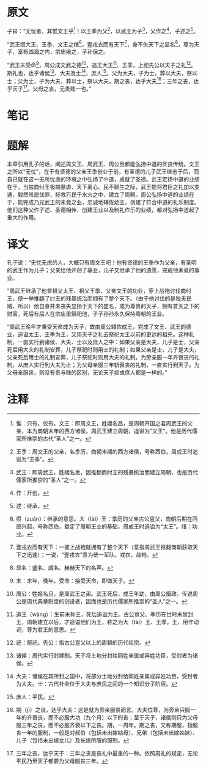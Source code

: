 # 原文
子曰：“无忧者，其惟文王乎[^1]！以王季为父[^2]，以武王为子[^3]，父作之[^4]，子述之[^5]。

“武王缵大王、王季、文王之绪[^6]，壹戎衣而有天下[^7]，身不失天下之显名[^8]，尊为天子，富有四海之内，宗庙飨之，子孙保之。

“武王末受命[^9]，周公成文武之德[^10]，追王大王[^11]、王季，上祀先公以天子之礼[^12]。斯礼也，达乎诸侯[^13]、大夫及士[^14]、庶人[^15]。父为大夫，子为士，葬以大夫，祭以士；父为士，子为大夫，葬以士，祭以大夫。期之丧，达乎大夫[^16]；三年之丧，达乎天子[^17]。父母之丧，无贵贱一也。”
# 笔记

# 题解
本章引用孔子的话，阐述周文王、周武王、周公旦都能弘扬中道的优良传统。文王之所以“无忧”，在于有贤德的父亲王季创业于前，有圣德的儿子武王继志于后，而自己就在这一无所忧虑的环境之中弘扬了中道，成就了圣德。武王宏扬中道的业绩在于，当兹商纣王极端暴虐、天下离心、民不聊生之际，武王能将君臣之礼加以变通，毅然吊民伐罪，拯救万民于水火之中，建立了周朝。周公弘扬中道的业绩在于，能完成乃兄武王的未竟之业，忠诚地辅佐幼主，创建了符合中道的礼乐制度。他们这种父作子述、圣德相传、创建王业以及制礼作乐的业绩，都对弘扬中道起了重大的作用。
# 译文
孔子说：“无忧无虑的人，大概只有周文王吧！他有贤德的王季作为父亲，有圣明的武王作为儿子；父亲给他开创了基业，儿子又继承了他的遗愿，完成他未竟的事业。

“周武王继承了他曾祖父太王、祖父王季、父亲文王的功业，穿上战袍讨伐商纣王，便一举推翻了纣王的残暴统治而拥有了整个天下。（由于他讨伐的是独夫民贼，所以）他自身并未丧失显扬于天下的盛名，成为尊贵的天子，拥有普天之下的财富，死后有后人在宗庙里祭祀他，子子孙孙永久保持周朝的王业。

“周武王晚年才秉受天命成为天子，故由周公辅佐成王，完成了文王、武王的德业，追谥太王、王季为王，又用天子之礼去祭祀太王以前的更远的祖先。这种礼制，一直实行到诸侯、大夫、士以及庶人之中：如果父亲是大夫，儿子是士，父亲死后用大夫的礼制安葬，儿子祭祀时则用士的礼制；如果父亲是士，儿子是大夫，父亲死后用士的礼制安葬，儿子祭祀时则用大夫的礼制。为旁亲服一年齐衰丧的礼制，从庶人实行到大夫为止；为父母亲服三年斩衰丧的礼制，一直实行到天子。为父母亲服丧，则没有贵与贱的区别，无论天子抑或庶人都是一样的。”
# 注释

[^1]: 惟：只有，仅有。文王：即周文王，姓姬名昌，是周朝开国之君周武王的父亲，本为商朝末年的西方诸侯，周武王建立周朝，追谥为“文王”。他是历代儒家所推崇的古代“圣人”之一。
[^2]: 王季：周文王的父亲，名季历，商朝末期的西方诸侯，号称西伯，周成王时追谥为“王季”。
[^3]: 武王：即周武王，姓姬名发，因推翻商纣王的残暴统治而建立周朝，也是历代儒家所推崇的“圣人”之一。
[^4]: 作：开创。
[^5]: 述：继承。
[^6]: 缵（zuǎn）：继承的意思。大（tài）王：季历的父亲古公亶父，商朝后期在西部兴起，号称西伯，奠定了周朝王业的基础，周成王时追谥为“太王”。绪：功业。
[^7]: 壹戎衣而有天下：一披上战袍就拥有了整个天下（意指周武王推翻商朝获取天下之迅速）；一说，“壹戎衣”意为统一军队。戎衣，战袍。
[^8]: 显名：盛名、威名、赫赫天下的名声。
[^9]: 末：末年，晚年。受命：接受天命，即做天子。
[^10]: 周公：姓姬名旦，是周武王之弟。武王死后，成王年幼，由周公摄政。传说周公是周代典章制度的创设者，因而也是历代儒家所推崇的“圣人”之一。
[^11]: 追王（wànɡ）：生前未称王，死后追谥为王。古公亶父、季历在世时未曾封王，周朝建立以后，才追谥他们为王，称之为大（tài）王、王季。王，用作动词，尊为君王的意思。
[^12]: 祀：祭祀。先公：指古公亶父以上的周朝的历代祖宗。
[^13]: 诸侯：周代实行封建制，天子将土地分封给同姓亲属或异姓功臣，受封者为诸侯。
[^14]: 大夫：诸侯在其所封之国中，将部分土地分封给同姓亲属或异姓功臣，受封者为大夫。士：古代社会位于大夫与庶民之间的一个知识分子阶层。
[^15]: 庶人：平民。
[^16]: 期（jī）之丧，达乎大夫：这是就为旁亲服丧而言。大夫位尊，为旁亲只服一年的齐衰丧，而不必服大功（九个月）以下的丧；至于天子、诸侯则只为父母服三年之丧，而不必服齐衰以下之丧。期，一周年。期之丧，又称期服，指服丧一年的服制，一般是对叔伯（包括未出嫁姑母）、兄弟（包括未出嫁姊妹）、儿子（包括未出嫁女儿）及长媳所服的服制。
[^17]: 三年之丧，达乎天子：三年之丧是丧礼中最重的一种。依照周礼的规定，无论平民乃至天子都要为父母服丧三年。